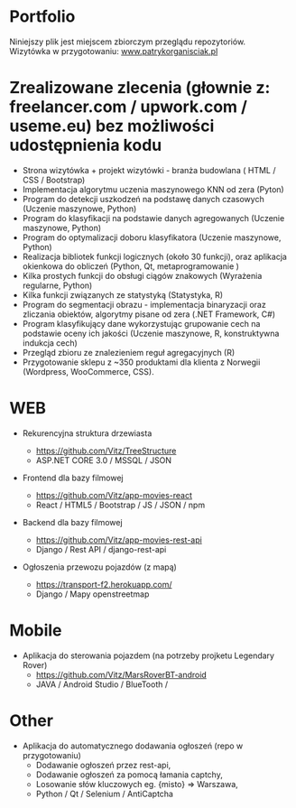 # Portfolio

Niniejszy plik jest miejscem zbiorczym przeglądu repozytoriów.  
Wizytówka w przygotowaniu: www.patrykorganisciak.pl

 # Zrealizowane zlecenia (głownie z: freelancer.com / upwork.com /  useme.eu) bez możliwości udostępnienia kodu
- Strona wizytówka + projekt wizytówki - branża budowlana ( HTML / CSS / Bootstrap)
- Implementacja algorytmu uczenia maszynowego KNN od zera (Pyton)
- Program do detekcji uszkodzeń na podstawę danych czasowych (Uczenie maszynowe, Python)
- Program do klasyfikacji na podstawie danych agregowanych (Uczenie maszynowe, Python)
- Program do optymalizacji doboru klasyfikatora (Uczenie maszynowe, Python)
- Realizacja bibliotek funkcji logicznych (około 30 funkcji), oraz aplikacja okienkowa do obliczeń (Python, Qt, metaprogramowanie )
- Kilka prostych funkcji do obsługi ciągów znakowych (Wyrażenia regularne, Python)
- Kilka funkcji związanych ze statystyką (Statystyka, R)
- Program do segmentacji obrazu - implementacja binaryzacji oraz zliczania obiektów, algorytmy pisane od zera (.NET Framework, C#)
- Program klasyfikujący dane wykorzystując grupowanie cech na podstawie oceny ich jakości (Uczenie maszynowe, R,  konstruktywna indukcja cech)
- Przegląd zbioru ze znalezieniem reguł agregacyjnych (R)
- Przygotowanie sklepu z ~350 produktami dla klienta z Norwegii (Wordpress, WooCommerce, CSS).

# WEB

- Rekurencyjna struktura drzewiasta
  - https://github.com/Vitz/TreeStructure
  - ASP.NET CORE 3.0 / MSSQL / JSON 

- Frontend dla bazy filmowej 
  - https://github.com/Vitz/app-movies-react
  - React / HTML5 / Bootstrap / JS / JSON / npm
  
- Backend dla bazy filmowej
  - https://github.com/Vitz/app-movies-rest-api
  - Django / Rest API / django-rest-api      
  
  
- Ogłoszenia przewozu pojazdów (z mapą)
  - https://transport-f2.herokuapp.com/
  - Django / Mapy openstreetmap
  
  
# Mobile

- Aplikacja do sterowania pojazdem (na potrzeby projketu Legendary Rover)
  - https://github.com/Vitz/MarsRoverBT-android
  - JAVA / Android Studio / BlueTooth / 
  
# Other

- Aplikacja do automatycznego dodawania ogłoszeń (repo w przygotowaniu)
  - Dodawanie ogłoszeń przez rest-api,  
  - Dodawanie ogłoszeń za pomocą łamania captchy,  
  - Losowanie słów kluczowych eg. {misto} => Warszawa,  
  - Python / Qt / Selenium / AntiCaptcha 
  
  
